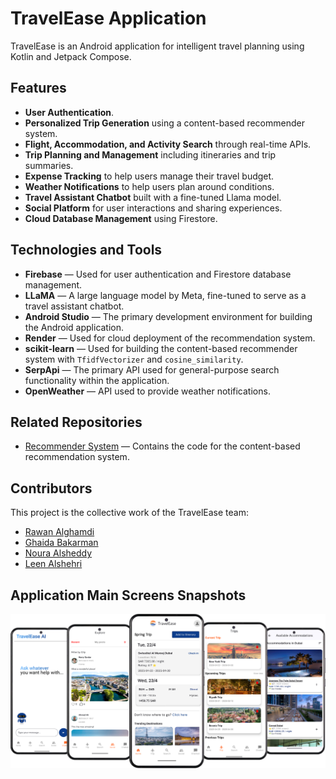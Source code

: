 # TravelEase Application 

TravelEase is an Android application for intelligent travel planning using Kotlin and Jetpack Compose.

## Features

- **User Authentication**.
- **Personalized Trip Generation** using a content-based recommender system.
- **Flight, Accommodation, and Activity Search** through real-time APIs.
- **Trip Planning and Management** including itineraries and trip summaries.
- **Expense Tracking** to help users manage their travel budget.
- **Weather Notifications** to help users plan around conditions.
- **Travel Assistant Chatbot** built with a fine-tuned Llama model.
- **Social Platform** for user interactions and sharing experiences.
- **Cloud Database Management** using Firestore.

## Technologies and Tools

- **Firebase** — Used for user authentication and Firestore database management.
- **LLaMA** — A large language model by Meta, fine-tuned to serve as a travel assistant chatbot.
- **Android Studio** — The primary development environment for building the Android application.
- **Render** — Used for cloud deployment of the recommendation system.
- **scikit-learn** — Used for building the content-based recommender system with `TfidfVectorizer` and `cosine_similarity`.
- **SerpApi** — The primary API used for general-purpose search functionality within the application.
- **OpenWeather** — API used to provide weather notifications.

## Related Repositories

- [Recommender System](https://github.com/Rawan-321/recommender_system_dep) — Contains the code for the content-based recommendation system.

## Contributors

This project is the collective work of the TravelEase team: 
- [Rawan Alghamdi](https://github.com/Rawan-321)
- [Ghaida Bakarman](https://github.com/GitGhaida)
- [Noura Alsheddy](https://github.com/NouraAdel)
- [Leen Alshehri](https://github.com/Leeen0)

## Application Main Screens Snapshots

![Screenshot of a application main Screens.](app/src/main/assets/TravelEasePoster.png)






